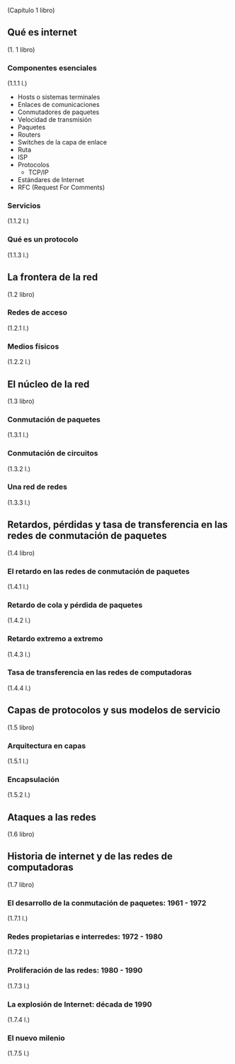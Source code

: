 (Capítulo 1 libro)
## Qué es internet
(1. 1 libro)
### Componentes esenciales
(1.1.1 l.)
- Hosts o sistemas terminales
- Enlaces de comunicaciones
- Conmutadores de paquetes
- Velocidad de transmisión
- Paquetes
- Routers
- Switches de la capa de enlace
- Ruta
- ISP
- Protocolos
	- TCP/IP
- Estándares de Internet
- RFC (Request For Comments)
### Servicios
(1.1.2 l.)
### Qué es un protocolo
(1.1.3 l.)
## La frontera de la red
(1.2 libro)
### Redes de acceso
(1.2.1 l.)
### Medios físicos
(1.2.2 l.)
## El núcleo de la red
(1.3 libro)
### Conmutación de paquetes
(1.3.1 l.)
### Conmutación de circuitos
(1.3.2 l.)
### Una red de redes
(1.3.3 l.)
## Retardos, pérdidas y tasa de transferencia en las redes de conmutación de paquetes
(1.4 libro)
### El retardo en las redes de conmutación de paquetes
(1.4.1 l.)
### Retardo de cola y pérdida de paquetes
(1.4.2 l.)
### Retardo extremo a extremo
(1.4.3 l.)
### Tasa de transferencia en las redes de computadoras
(1.4.4 l.)
## Capas de protocolos y sus modelos de servicio
(1.5 libro)
### Arquitectura en capas
(1.5.1 l.)
### Encapsulación
(1.5.2 l.)
## Ataques a las redes
(1.6 libro)
## Historia de internet y de las redes de computadoras
(1.7 libro)
### El desarrollo de la conmutación de paquetes: 1961 - 1972
(1.7.1 l.)
### Redes propietarias e interredes: 1972 - 1980
(1.7.2 l.)
### Proliferación de las redes: 1980 - 1990
(1.7.3 l.)
### La explosión de Internet: década de 1990
(1.7.4 l.)
### El nuevo milenio
(1.7.5 l.)
